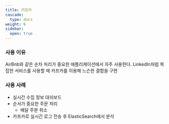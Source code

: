 ```yaml
---
title: 카프카
cascade:
  type: docs
weight: 6
sidebar:
  open: true
---
```

### 사용 이유
AirBnb와 같은 순차 처리가 중요한 애플리케이션에서 자주 사용한다. LinkedIn처럼 복잡한 서비스를 사용할 때 카프카를 이용해 느슨한 결합을 구현

### 사용 사례
- 실시간 수집 정보 대쉬보드
- 순서가 중요한 주문 처리
  - 배달 주문 취소
- 카프카로 실시간 로그 전송 후 ElasticSearch에서 분석



